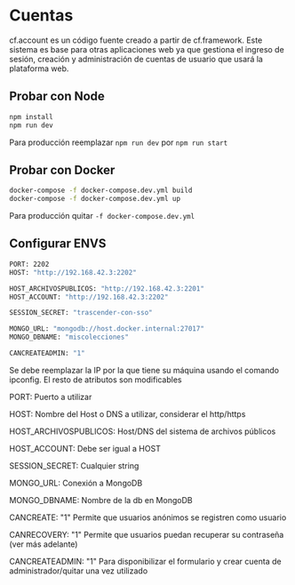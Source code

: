 # Cuentas

cf.account es un código fuente creado a partir de cf.framework. Este sistema es base para otras aplicaciones web ya que gestiona el ingreso de sesión, creación y administración de cuentas de usuario que usará la plataforma web.

## Probar con Node

```bash
npm install
npm run dev
```

Para producción reemplazar `npm run dev` por `npm run start`

## Probar con Docker

```bash
docker-compose -f docker-compose.dev.yml build
docker-compose -f docker-compose.dev.yml up
```

Para producción quitar `-f docker-compose.dev.yml`

## Configurar ENVS

```bash
PORT: 2202
HOST: "http://192.168.42.3:2202"

HOST_ARCHIVOSPUBLICOS: "http://192.168.42.3:2201"
HOST_ACCOUNT: "http://192.168.42.3:2202"

SESSION_SECRET: "trascender-con-sso"

MONGO_URL: "mongodb://host.docker.internal:27017"
MONGO_DBNAME: "miscolecciones"

CANCREATEADMIN: "1"
```

Se debe reemplazar la IP por la que tiene su máquina usando el comando ipconfig. 
El resto de atributos son modificables 

PORT: Puerto a utilizar

HOST: Nombre del Host o DNS a utilizar, considerar el http/https

HOST_ARCHIVOSPUBLICOS: Host/DNS del sistema de archivos públicos

HOST_ACCOUNT: Debe ser igual a HOST

SESSION_SECRET: Cualquier string

MONGO_URL: Conexión a MongoDB

MONGO_DBNAME: Nombre de la db en MongoDB

CANCREATE: "1" Permite que usuarios anónimos se registren como usuario

CANRECOVERY: "1" Permite que usuarios puedan recuperar su contraseña (ver más adelante)

CANCREATEADMIN: "1" Para disponibilizar el formulario y crear cuenta de administrador/quitar una vez utilizado